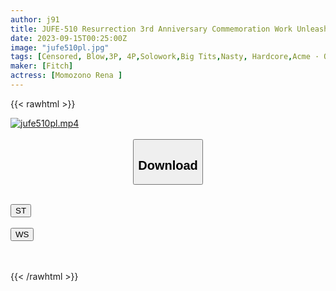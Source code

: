 ```yaml
---
author: j91
title: JUFE-510 Resurrection 3rd Anniversary Commemoration Work Unleash Your Sensitive Explosive Boobs And Muddy Sexual Desire After Being Thoroughly Impatient For A Month! For The First Time In My Life, I Was Ordered To Be Abstinent And Bare My Instincts And Climax Nonstop SEX Rena Taozono
date: 2023-09-15T00:25:00Z
image: "jufe510pl.jpg"
tags: [Censored, Blow,3P, 4P,Solowork,Big Tits,Nasty, Hardcore,Acme · Orgasm	]
maker: [Fitch]
actress: [Momozono Rena ]
---
```



{{< rawhtml >}}

<div class="video" data-videoid="3wgkJGr46Vid7AQ">
    <a href="javascript:;">
        <img src="https://my.j91.asia/posts/jufe510pl/jufe510pl.jpg" width="WIDTH" height="HEIGHT" alt="jufe510pl.mp4" loading="lazy">
    </a>
</div>

<script type="text/javascript" src="https://j91.asia/asset/on-demand-st.js"></script>

<br>
  <link rel="stylesheet" href="https://j91.asia/asset/bs5.css">
  
  <center>
  <button class="btn btn-primary" type="button" data-bs-toggle="collapse" data-bs-target=".multi-collapse" aria-expanded="false" aria-controls="multiCollapseExample1 multiCollapseExample2"><h2>Download</h2></button></center>
</p>
<div class="row">
  <div class="col">
    <div class="collapse multi-collapse" id="multiCollapseExample1">
      <div class="card card-body">
	      	      <br>
<div class="buttons">  
<a href="https://streamtape.to/v/3wgkJGr46Vid7AQ"><button class="btn-hover color-3"><i class="fa fa-download"></i> ST</button></a></div>
    </div>
  </div>
</div>
  <div class="col">
    <div class="collapse multi-collapse" id="multiCollapseExample2">
      <div class="card card-body">
	      <br>
<div class="buttons">
    <a href="https://wolfstream.tv/fc9394vx6i8m"><button class="btn-hover color-9"><i class="fa fa-download"></i> WS</button></a></div>
<br><br>
      </div>
    </div>
  </div>
</div>

{{< /rawhtml >}}
